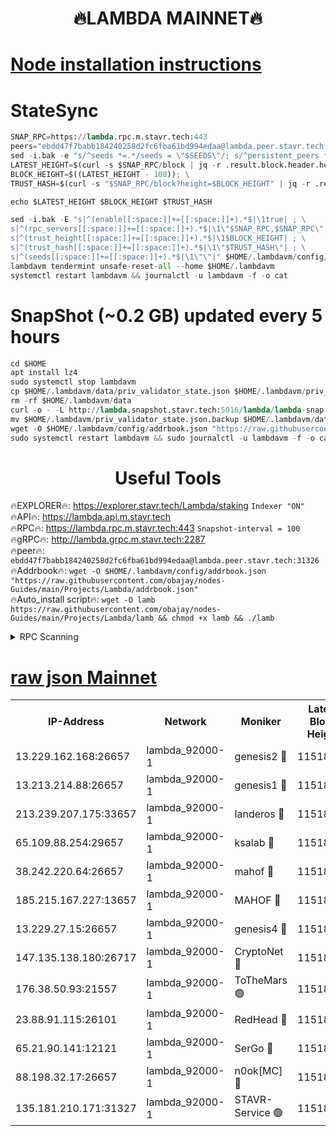 <h1 align="center"> 🔥LAMBDA MAINNET🔥</h1>


[Node installation instructions](https://github.com/obajay/nodes-Guides/tree/main/Projects/Lambda)
=


# StateSync
```python
SNAP_RPC=https://lambda.rpc.m.stavr.tech:443
peers="ebdd47f7babb184240258d2fc6fba61bd994edaa@lambda.peer.stavr.tech:31326" 
sed -i.bak -e "s/^seeds *=.*/seeds = \"$SEEDS\"/; s/^persistent_peers *=.*/persistent_peers = \"$PEERS\"/" $HOME/.lambdavm/config/config.toml
LATEST_HEIGHT=$(curl -s $SNAP_RPC/block | jq -r .result.block.header.height); \
BLOCK_HEIGHT=$((LATEST_HEIGHT - 100)); \
TRUST_HASH=$(curl -s "$SNAP_RPC/block?height=$BLOCK_HEIGHT" | jq -r .result.block_id.hash)

echo $LATEST_HEIGHT $BLOCK_HEIGHT $TRUST_HASH

sed -i.bak -E "s|^(enable[[:space:]]+=[[:space:]]+).*$|\1true| ; \
s|^(rpc_servers[[:space:]]+=[[:space:]]+).*$|\1\"$SNAP_RPC,$SNAP_RPC\"| ; \
s|^(trust_height[[:space:]]+=[[:space:]]+).*$|\1$BLOCK_HEIGHT| ; \
s|^(trust_hash[[:space:]]+=[[:space:]]+).*$|\1\"$TRUST_HASH\"| ; \
s|^(seeds[[:space:]]+=[[:space:]]+).*$|\1\"\"|" $HOME/.lambdavm/config/config.toml
lambdavm tendermint unsafe-reset-all --home $HOME/.lambdavm
systemctl restart lambdavm && journalctl -u lambdavm -f -o cat

```
# SnapShot (~0.2 GB) updated every 5 hours
```python
cd $HOME
apt install lz4
sudo systemctl stop lambdavm
cp $HOME/.lambdavm/data/priv_validator_state.json $HOME/.lambdavm/priv_validator_state.json.backup
rm -rf $HOME/.lambdavm/data
curl -o - -L http://lambda.snapshot.stavr.tech:5016/lambda/lambda-snap.tar.lz4 | lz4 -c -d - | tar -x -C $HOME/.lambdavm --strip-components 2
mv $HOME/.lambdavm/priv_validator_state.json.backup $HOME/.lambdavm/data/priv_validator_state.json
wget -O $HOME/.lambdavm/config/addrbook.json "https://raw.githubusercontent.com/obajay/nodes-Guides/main/Projects/Lambda/addrbook.json"
sudo systemctl restart lambdavm && sudo journalctl -u lambdavm -f -o cat
```
 <h1 align="center"> Useful Tools</h1>

🔥EXPLORER🔥:      https://explorer.stavr.tech/Lambda/staking	        `Indexer "ON"` \
🔥API🔥: 			 		 https://lambda.api.m.stavr.tech \
🔥RPC🔥:           https://lambda.rpc.m.stavr.tech:443	              `Snapshot-interval = 100` \
🔥gRPC🔥:          http://lambda.grpc.m.stavr.tech:2287 \
🔥peer🔥:					 `ebdd47f7babb184240258d2fc6fba61bd994edaa@lambda.peer.stavr.tech:31326` \
🔥Addrbook🔥:    ```wget -O $HOME/.lambdavm/config/addrbook.json "https://raw.githubusercontent.com/obajay/nodes-Guides/main/Projects/Lambda/addrbook.json"``` \
🔥Auto_install script🔥: ```wget -O lamb https://raw.githubusercontent.com/obajay/nodes-Guides/main/Projects/Lambda/lamb && chmod +x lamb && ./lamb```


<details>
<summary>RPC Scanning</summary>

<h2 align="center"> We scan nodes in real time every 4 hours. And we provide the final result of RPC endpoints.
We cannot influence the operation of these nodes in any way. </h2>


```python
If Voting Power is higher than 0 --> then the Node is a validator of the network and may be subject to attack and be a potential threat to the chain.
```
```python
We marked such validators with a red symbol
```

</details>

[raw json Mainnet](https://rpc-check.lambm.stavr.tech/lambm/rpc-lambm-result.json)
=


<table><tr><th>IP-Address</th><th>Network</th><th>Moniker</th><th>Latest Block Height</th><th>Earliest Block Height</th><th>Catching Up</th><th>Tx Index</th><th>Voting Power</th><th>Scan Time</th></tr><tr><td>13.229.162.168:26657</td><td>lambda_92000-1</td><td>genesis2 🔴</td><td>11518751</td><td>1</td><td>False</td><td>on</td><td>16878690</td><td>2024-02-03T15:03:54.870274002UTC</td></tr><tr><td>13.213.214.88:26657</td><td>lambda_92000-1</td><td>genesis1 🔴</td><td>11518752</td><td>1</td><td>False</td><td>on</td><td>107835</td><td>2024-02-03T15:03:59.851918525UTC</td></tr><tr><td>213.239.207.175:33657</td><td>lambda_92000-1</td><td>landeros 🔴</td><td>11518750</td><td>8136001</td><td>False</td><td>off</td><td>1428802</td><td>2024-02-03T15:03:49.258873957UTC</td></tr><tr><td>65.109.88.254:29657</td><td>lambda_92000-1</td><td>ksalab 🔴</td><td>11518753</td><td>8715001</td><td>False</td><td>on</td><td>510465</td><td>2024-02-03T15:04:02.896050446UTC</td></tr><tr><td>38.242.220.64:26657</td><td>lambda_92000-1</td><td>mahof 🔴</td><td>11518749</td><td>10131001</td><td>False</td><td>off</td><td>770350</td><td>2024-02-03T15:03:42.848873075UTC</td></tr><tr><td>185.215.167.227:13657</td><td>lambda_92000-1</td><td>MAHOF 🔴</td><td>11518752</td><td>10134001</td><td>False</td><td>on</td><td>2051510</td><td>2024-02-03T15:03:58.639820438UTC</td></tr><tr><td>13.229.27.15:26657</td><td>lambda_92000-1</td><td>genesis4 🔴</td><td>11518752</td><td>11043001</td><td>False</td><td>on</td><td>9665448</td><td>2024-02-03T15:03:58.248373069UTC</td></tr><tr><td>147.135.138.180:26717</td><td>lambda_92000-1</td><td>CryptoNet 🔴</td><td>11518752</td><td>11383001</td><td>False</td><td>off</td><td>767723</td><td>2024-02-03T15:04:00.118798321UTC</td></tr><tr><td>176.38.50.93:21557</td><td>lambda_92000-1</td><td>ToTheMars 🟢</td><td>11518753</td><td>11395001</td><td>False</td><td>on</td><td>0</td><td>2024-02-03T15:04:05.616331140UTC</td></tr><tr><td>23.88.91.115:26101</td><td>lambda_92000-1</td><td>RedHead 🔴</td><td>11518750</td><td>11418750</td><td>False</td><td>off</td><td>553202</td><td>2024-02-03T15:03:49.473923984UTC</td></tr><tr><td>65.21.90.141:12121</td><td>lambda_92000-1</td><td>SerGo 🔴</td><td>11518753</td><td>11418753</td><td>False</td><td>off</td><td>10612029</td><td>2024-02-03T15:04:06.032049490UTC</td></tr><tr><td>88.198.32.17:26657</td><td>lambda_92000-1</td><td>n0ok[MC] 🔴</td><td>11518753</td><td>11418753</td><td>False</td><td>off</td><td>1578630</td><td>2024-02-03T15:04:09.271925783UTC</td></tr><tr><td>135.181.210.171:31327</td><td>lambda_92000-1</td><td>STAVR-Service 🟢</td><td>11518753</td><td>11518001</td><td>False</td><td>on</td><td>0</td><td>2024-02-03T15:04:02.583184223UTC</td></tr></table>
